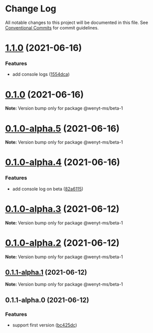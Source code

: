 # Change Log

All notable changes to this project will be documented in this file.
See [Conventional Commits](https://conventionalcommits.org) for commit guidelines.

# [1.1.0](https://github.com/wenytang-ms-123/TestAction/compare/@wenyt-ms/beta-1@0.1.0-alpha.5...@wenyt-ms/beta-1@1.1.0) (2021-06-16)


### Features

* add console logs ([1554dca](https://github.com/wenytang-ms-123/TestAction/commit/1554dca706695488500e686ef23fbac45da57fec))





# [0.1.0](https://github.com/wenytang-ms-123/TestAction/compare/@wenyt-ms/beta-1@0.1.0-alpha.5...@wenyt-ms/beta-1@0.1.0) (2021-06-16)

**Note:** Version bump only for package @wenyt-ms/beta-1





# [0.1.0-alpha.5](https://github.com/wenytang-ms-123/TestAction/compare/@wenyt-ms/beta-1@0.1.0-alpha.4...@wenyt-ms/beta-1@0.1.0-alpha.5) (2021-06-16)

**Note:** Version bump only for package @wenyt-ms/beta-1





# [0.1.0-alpha.4](https://github.com/wenytang-ms-123/TestAction/compare/@wenyt-ms/beta-1@0.1.0-alpha.3...@wenyt-ms/beta-1@0.1.0-alpha.4) (2021-06-16)


### Features

* add console log on beta ([82a6115](https://github.com/wenytang-ms-123/TestAction/commit/82a611514bdffefaf33cba18dde009c1412b0dbd))





# [0.1.0-alpha.3](https://github.com/wenytang-ms-123/TestAction/compare/@wenyt-ms/beta-1@0.1.0-alpha.2...@wenyt-ms/beta-1@0.1.0-alpha.3) (2021-06-12)

**Note:** Version bump only for package @wenyt-ms/beta-1





# [0.1.0-alpha.2](https://github.com/wenytang-ms-123/TestAction/compare/@wenyt-ms/beta-1@0.1.1-alpha.1...@wenyt-ms/beta-1@0.1.0-alpha.2) (2021-06-12)

**Note:** Version bump only for package @wenyt-ms/beta-1





## [0.1.1-alpha.1](https://github.com/wenytang-ms-123/TestAction/compare/@wenyt-ms/beta-1@0.1.1-alpha.0...@wenyt-ms/beta-1@0.1.1-alpha.1) (2021-06-12)

**Note:** Version bump only for package @wenyt-ms/beta-1





## 0.1.1-alpha.0 (2021-06-12)


### Features

* support first version ([bc425dc](https://github.com/wenytang-ms-123/TestAction/commit/bc425dc45e9241156b1e2af5dcae65cd2df2b57c))
